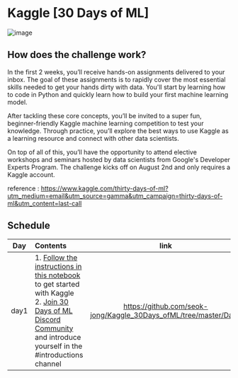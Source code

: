 # Kaggle [30 Days of ML]

![image](https://user-images.githubusercontent.com/77032455/127953298-32516696-95fd-4bc9-a634-e73236bb4819.png)

## How does the challenge work?

In the first 2 weeks, you’ll receive hands-on assignments delivered to your inbox. The goal of these assignments is to rapidly cover the most essential skills needed to get your hands dirty with data. You'll start by learning how to code in Python and quickly learn how to build your first machine learning model.

After tackling these core concepts, you’ll be invited to a super fun, beginner-friendly Kaggle machine learning competition to test your knowledge. Through practice, you’ll explore the best ways to use Kaggle as a learning resource and connect with other data scientists.

On top of all of this, you’ll have the opportunity to attend elective workshops and seminars hosted by data scientists from Google's Developer Experts Program. The challenge kicks off on August 2nd and only requires a Kaggle account.

reference : https://www.kaggle.com/thirty-days-of-ml?utm_medium=email&utm_source=gamma&utm_campaign=thirty-days-of-ml&utm_content=last-call



## **Schedule**

| Day  | Contents                                                     |                             link                             |
| :--: | :----------------------------------------------------------- | :----------------------------------------------------------: |
| day1 | 1. [Follow the instructions in this notebook](https://notifications.google.com/g/p/AD-FnEx2vMmVGRuXob1uZMtzbKceYMHWD8XWlFulvRk_c5PPUuJ-JYuemLmhQyPOOPDU1yl1U4-KqXNdHQYd_P7V-tt77nI-XcUPu0pMvG13g5F-MPp6o0c96LRgr55mJPVvRzRBVyB6hh2-J1BNqWOH3ngpfUI0xUV0mTYhMIm-gw-1PBm3JJPdPRHyH90x70tb4lgS9t0Tuly4p1ljYEPmJi6wGFb91m9k3AXba2FN2rH4upgdvj4) to get started with Kaggle<br /> 2. [Join 30 Days of ML Discord Community](https://notifications.google.com/g/p/AD-FnEyipnv6vbO2gc8ocpWjmidiItDbmJXLf0z0nNqw6uRU-u3fEWnG-cKDIJFqlQM6Ne5hwY5DDS6PBtQ165W7-B0) and introduce yourself in the #introductions channel | https://github.com/seok-jong/Kaggle_30Days_ofML/tree/master/Day1 |

